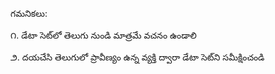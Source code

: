 గమనికలు:

౧. డేటా సెట్‌లో తెలుగు నుండి మాత్రమే వచనం ఉండాలి

౨. దయచేసి తెలుగులో ప్రావీణ్యం ఉన్న వ్యక్తి ద్వారా డేటా సెట్‌ని సమీక్షించండి
